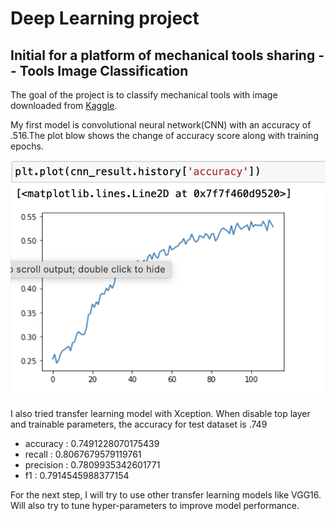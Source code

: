 # Deep Learning project
## Initial for a platform of mechanical tools sharing  -- Tools Image Classification
The goal of the project is to classify mechanical tools with image downloaded from [Kaggle](https://www.kaggle.com/salmaneunus/mechanical-tools-dataset?select=hammer.csv.csv).

My first model is convolutional neural network(CNN) with an accuracy of .516.The plot blow shows the change of accuracy score along with training epochs.

![image](https://github.com/PurpleGrace/Deep_Learning_Tools_Image_Classification/blob/main/plot/cnn%20accuracy%20plot.png)


I also tried transfer learning model with Xception. When disable top layer and trainable parameters, the accuracy for test dataset is .749

- accuracy : 0.7491228070175439
- recall : 0.8067679579119761
- precision : 0.7809935342601771
- f1 : 0.7914545988377154


For the next step, I will try to use other transfer learning models like VGG16. Will also try to tune hyper-parameters to improve model performance.
